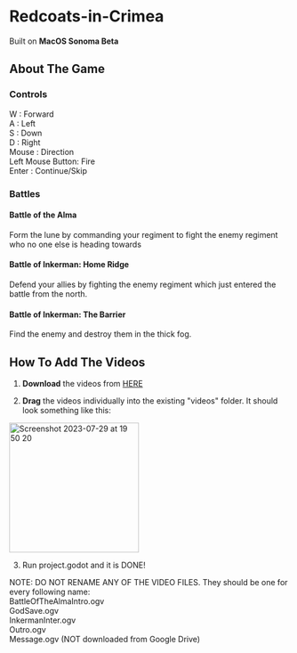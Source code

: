 # Redcoats-in-Crimea

Built on **MacOS Sonoma Beta**

## About The Game
### Controls
W : Forward  
A : Left  
S : Down  
D : Right  
Mouse : Direction  
Left Mouse Button: Fire  
Enter : Continue/Skip  

### Battles
#### Battle of the Alma
Form the lune by commanding your regiment to fight the enemy regiment who no one else is heading towards

#### Battle of Inkerman: Home Ridge
Defend your allies by fighting the enemy regiment which just entered the battle from the north. 

#### Battle of Inkerman: The Barrier
Find the enemy and destroy them in the thick fog. 

## How To Add The Videos
1. **Download** the videos from [HERE](https://drive.google.com/drive/folders/1A-wKKjpPAYgLB5CDzJt6u42C_ve-d_My?usp=drive_link)

2. **Drag** the videos individually into the existing "videos" folder. It should look something like this:
 <img width="233" alt="Screenshot 2023-07-29 at 19 50 20" src="https://github.com/TheCodingRedcoat/Redcoats-in-Crimea/assets/90946276/4870dc79-0bb4-4371-950f-2065751a19c5">


3. Run project.godot and it is DONE!

NOTE: DO NOT RENAME ANY OF THE VIDEO FILES. They should be one for every following name:  
  BattleOfTheAlmaIntro.ogv  
  GodSave.ogv  
  InkermanInter.ogv  
  Outro.ogv  
  Message.ogv (NOT downloaded from Google Drive)
